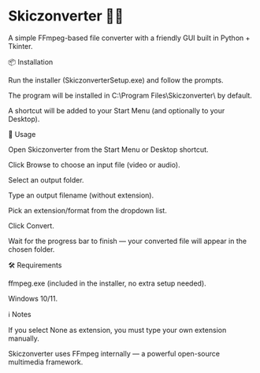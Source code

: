 # Skiczonverter 🎥🎵

A simple FFmpeg-based file converter with a friendly GUI built in Python + Tkinter.

📦 Installation

Run the installer (SkiczonverterSetup.exe) and follow the prompts.

The program will be installed in C:\Program Files\Skiczonverter\ by default.

A shortcut will be added to your Start Menu (and optionally to your Desktop).

🚀 Usage

Open Skiczonverter from the Start Menu or Desktop shortcut.

Click Browse to choose an input file (video or audio).

Select an output folder.

Type an output filename (without extension).

Pick an extension/format from the dropdown list.

Click Convert.

Wait for the progress bar to finish — your converted file will appear in the chosen folder.

🛠 Requirements

ffmpeg.exe (included in the installer, no extra setup needed).

Windows 10/11.

ℹ️ Notes

If you select None as extension, you must type your own extension manually.

Skiczonverter uses FFmpeg internally — a powerful open-source multimedia framework.
